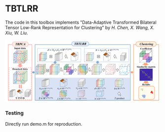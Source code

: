 # TBTLRR

The code in this toolbox implements "Data-Adaptive Transformed Bilateral Tensor Low-Rank Representation for Clustering" by <i>H. Chen, X. Wang, X. Xiu, W. Liu</i>.

![alt text](./framework.png)


### Testing
Directly run demo.m for reproduction.
